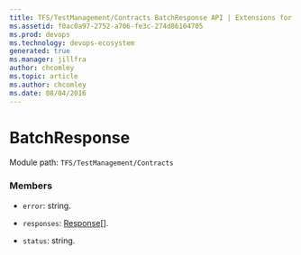 ```yaml
---
title: TFS/TestManagement/Contracts BatchResponse API | Extensions for Azure DevOps Services
ms.assetid: f0ac0a97-2752-a706-fe3c-274d86104705
ms.prod: devops
ms.technology: devops-ecosystem
generated: true
ms.manager: jillfra
author: chcomley
ms.topic: article
ms.author: chcomley
ms.date: 08/04/2016
---
```


# BatchResponse

Module path: `TFS/TestManagement/Contracts`


### Members

* `error`: string. 

* `responses`: [Response](../../../TFS/TestManagement/Contracts/Response.md)[]. 

* `status`: string. 

